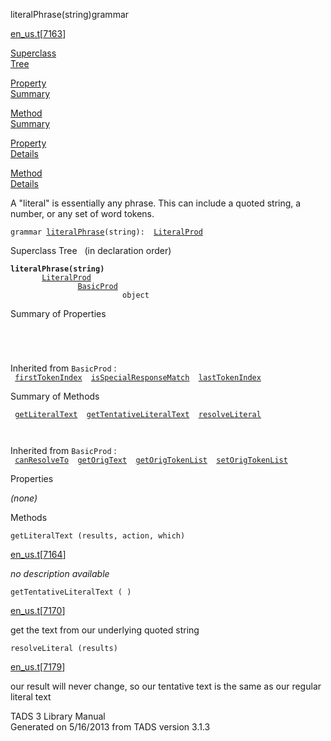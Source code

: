 <span class="title">literalPhrase(string)</span><span class="type">grammar</span>

[en_us.t](../file/en_us.t.html)\[[7163](../source/en_us.t.html#7163)\]

[Superclass  
Tree](#_SuperClassTree_)

[Property  
Summary](#_PropSummary_)

[Method  
Summary](#_MethodSummary_)

[Property  
Details](#_Properties_)

[Method  
Details](#_Methods_)

<div class="fdesc">

A "literal" is essentially any phrase. This can include a quoted string,
a number, or any set of word tokens.

`grammar `<span class="gramalt">[`literalPhrase`](../object/literalPhrase.html)`(string)`</span>` :   `[`LiteralProd`](../object/LiteralProd.html)

</div>

<span id="_SuperClassTree_"></span>

<div class="mjhd">

<span class="hdln">Superclass Tree</span>   (in declaration order)

</div>

**`literalPhrase(string)`**  
`         `[`LiteralProd`](../object/LiteralProd.html)  
`                 `[`BasicProd`](../object/BasicProd.html)  
`                         object`  
<span id="_PropSummary_"></span>

<div class="mjhd">

<span class="hdln">Summary of Properties</span>  

</div>

` `

` `

Inherited from `BasicProd` :  
` `[`firstTokenIndex`](../object/BasicProd.html#firstTokenIndex)`  `[`isSpecialResponseMatch`](../object/BasicProd.html#isSpecialResponseMatch)`  `[`lastTokenIndex`](../object/BasicProd.html#lastTokenIndex)`  `

<span id="_MethodSummary_"></span>

<div class="mjhd">

<span class="hdln">Summary of Methods</span>  

</div>

` `[`getLiteralText`](#getLiteralText)`  `[`getTentativeLiteralText`](#getTentativeLiteralText)`  `[`resolveLiteral`](#resolveLiteral)`  `

` `

Inherited from `BasicProd` :  
` `[`canResolveTo`](../object/BasicProd.html#canResolveTo)`  `[`getOrigText`](../object/BasicProd.html#getOrigText)`  `[`getOrigTokenList`](../object/BasicProd.html#getOrigTokenList)`  `[`setOrigTokenList`](../object/BasicProd.html#setOrigTokenList)`  `

<span id="_Properties_"></span>

<div class="mjhd">

<span class="hdln">Properties</span>  

</div>

*(none)* <span id="_Methods_"></span>

<div class="mjhd">

<span class="hdln">Methods</span>  

</div>

<span id="getLiteralText"></span>

`getLiteralText (results, action, which)`

[en_us.t](../file/en_us.t.html)\[[7164](../source/en_us.t.html#7164)\]

<div class="desc">

*no description available*

</div>

<span id="getTentativeLiteralText"></span>

`getTentativeLiteralText ( )`

[en_us.t](../file/en_us.t.html)\[[7170](../source/en_us.t.html#7170)\]

<div class="desc">

get the text from our underlying quoted string

</div>

<span id="resolveLiteral"></span>

`resolveLiteral (results)`

[en_us.t](../file/en_us.t.html)\[[7179](../source/en_us.t.html#7179)\]

<div class="desc">

our result will never change, so our tentative text is the same as our
regular literal text

</div>

<div class="ftr">

TADS 3 Library Manual  
Generated on 5/16/2013 from TADS version 3.1.3

</div>

